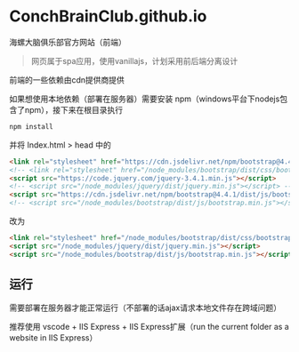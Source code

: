 # ConchBrainClub.github.io
海螺大脑俱乐部官方网站（前端）

> 网页属于spa应用，使用vanillajs，计划采用前后端分离设计

前端的一些依赖由cdn提供商提供

如果想使用本地依赖（部署在服务器）需要安装 npm（windows平台下nodejs包含了npm），接下来在根目录执行

```bash
npm install
```
并将 Index.html > head 中的

```html
<link rel="stylesheet" href="https://cdn.jsdelivr.net/npm/bootstrap@4.4.1/dist/css/bootstrap.min.css"/>
<!-- <link rel="stylesheet" href="/node_modules/bootstrap/dist/css/bootstrap.min.css"/> -->
<script src="https://code.jquery.com/jquery-3.4.1.min.js"></script>
<!-- <script src="/node_modules/jquery/dist/jquery.min.js"></script> -->
<script src="https://cdn.jsdelivr.net/npm/bootstrap@4.4.1/dist/js/bootstrap.min.js"></script>
<!-- <script src="/node_modules/bootstrap/dist/js/bootstrap.min.js"></script> -->
```

改为

```html
<link rel="stylesheet" href="/node_modules/bootstrap/dist/css/bootstrap.min.css"/>
<script src="/node_modules/jquery/dist/jquery.min.js"></script>
<script src="/node_modules/bootstrap/dist/js/bootstrap.min.js"></script>
```

## 运行
需要部署在服务器才能正常运行（不部署的话ajax请求本地文件存在跨域问题）

推荐使用 vscode + IIS Express + IIS Express扩展（run the current folder as a website in IIS Express）